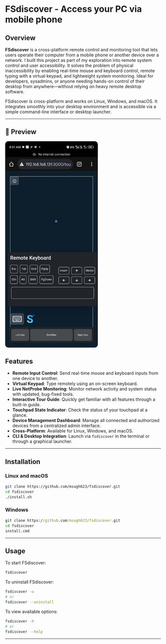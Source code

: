 # FSdiscover - Access your PC via mobile phone

## Overview

**FSdiscover** is a cross-platform remote control and monitoring tool that lets users operate their computer from a mobile phone or another device over a network. I built this project as part of my exploration into remote system control and user accessibility. It solves the problem of physical inaccessibility by enabling real-time mouse and keyboard control, remote typing with a virtual keypad, and lightweight system monitoring. Ideal for developers, sysadmins, or anyone needing hands-on control of their desktop from anywhere—without relying on heavy remote desktop software.

FSdiscover is cross-platform and works on Linux, Windows, and macOS. It integrates smoothly into your desktop environment and is accessible via a simple command-line interface or desktop launcher.

---

## 📸 Preview

<img src="./public/fsdiscover.jpg" alt="Screenshot" style="width: 300px; border-radius: 10px;" />


## Features

- **Remote Input Control**: Send real-time mouse and keyboard inputs from one device to another.
- **Virtual Keypad**: Type remotely using an on-screen keyboard.
- **Live NetProbe Monitoring**: Monitor network activity and system status with updated, bug-fixed tools.
- **Interactive Tour Guide**: Quickly get familiar with all features through a built-in guide.
- **Touchpad State Indicator**: Check the status of your touchpad at a glance.
- **Device Management Dashboard**: Manage all connected and authorized devices from a centralized admin interface.
- **Cross-Platform**: Available for Linux, Windows, and macOS.
- **CLI & Desktop Integration**: Launch via `fsdiscover` in the terminal or through a graphical launcher.

---

## Installation

### Linux and macOS

```bash
git clone https://github.com/msugh623/fsdiscover.git
cd fsdiscover
./install.sh
```

### Windows

```cmd
git clone https://github.com/msugh623/fsdiscover.git
cd fsdiscover
install.cmd
```

---

## Usage

To start FSdiscover:

```bash
fsdiscover
```

To uninstall FSdiscover:

```bash
fsdiscover -u
# or
fsdiscover --uninstall
```

To view available options:

```bash
fsdiscover -h
# or
fsdiscover --help
```

---
